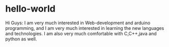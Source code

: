 # hello-world
Hi Guys:
I am very much interested in Web-development and arduino programming,
and I am very much interested in learning the new languages and technologies.
I am also very much comfortable with C,C++,java and python as well.
